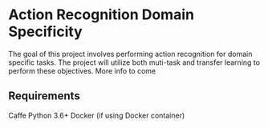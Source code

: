 # Action Recognition Domain Specificity

The goal of this project involves performing action recognition for domain specific tasks. The project will utilize both muti-task and transfer learning to perform these objectives. More info to come

## Requirements 

Caffe
Python 3.6+
Docker (if using Docker container)

